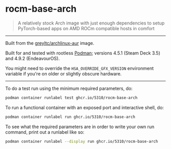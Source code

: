# rocm-base-arch

> A relatively stock Arch image with just enough dependencies to setup PyTorch-based apps on AMD ROCm compatible hosts in comfort

---

Built from the [greyltc/archlinux-aur](https://hub.docker.com/r/greyltc/archlinux-aur) image. 

Built for and tested with rootless [Podman](https://podman.io/); versions 4.5.1 (Steam Deck 3.5) and 4.9.2 (EndeavourOS).

You might need to override the `HSA_OVERRIDE_GFX_VERSION` environment variable if you're on older or slightly obscure hardware.

---

To do a test run using the minimum required parameters, do:

```sh
podman container runlabel test ghcr.io/5310/rocm-base-arch
```

To run a functional container with an exposed port and interactive shell, do:

```sh
podman container runlabel run ghcr.io/5310/rocm-base-arch
```

To see what the required parameters are in order to write your own run command, print out a runlabel like so:

```sh
podman container runlabel --display run ghcr.io/5310/rocm-base-arch
```